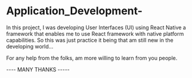 # Application_Development-

In this project, I was developing User Interfaces (UI) using React Native a framework that enables me to use React framework with native platform capabilities.
So this was just practice it being that am still new in the developing world...

For any help from the folks, am more willing to learn from you people.

---- MANY THANKS -----
